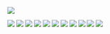 ![](https://capsule-render.vercel.app/api?type=Waving&color=auto&height=150&section=header&fontSize=30&animation=twinkling&text=안녕하세요%20백엔드%20개발자%20공종훈입니다%20🙋‍♂️)

<img src="https://img.shields.io/badge/Spring Boot-6DB33F?logo=springboot&logoColor=white">
<img src="https://img.shields.io/badge/Vue.js-4FC08D?logo=Vue.js&logoColor=white">
<img src="https://img.shields.io/badge/Python-3776ABF?logo=Python&logoColor=white">
<img src="https://img.shields.io/badge/csharp-239120?logo=csharp&logoColor=white">
<img src="https://img.shields.io/badge/Java-26689A?logo=java&logoColor=white">
<img src="https://img.shields.io/badge/HTML5-E34F26?logo=HTML5&logoColor=white">                                                             
<img src="https://img.shields.io/badge/CSS3-1572B6?logo=CSS3&logoColor=white">
<img src="https://img.shields.io/badge/mysql-4479A1?logo=mysql&logoColor=white">                                                             
<img src="https://img.shields.io/badge/postgresql-4169E1?logo=postgresql&logoColor=white">                                                             
<img src="https://img.shields.io/badge/microsoftsqlserver-CC2927?logo=microsoftsqlserver&logoColor=white">                                                   
<img src="https://img.shields.io/badge/oracle-F80000?logo=oracle&logoColor=white">                                                             




